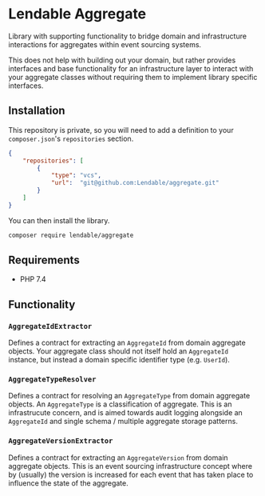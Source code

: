 Lendable Aggregate
====================
Library with supporting functionality to bridge domain and infrastructure interactions for aggregates within event sourcing systems.

This does not help with building out your domain, but rather provides interfaces and base functionality for an infrastructure layer to interact with your aggregate classes without requiring them to implement library specific interfaces. 

## Installation
This repository is private, so you will need to add a definition to your 
`composer.json`'s `repositories` section.

```json
{
    "repositories": [
        {
            "type": "vcs",
            "url":  "git@github.com:Lendable/aggregate.git"
        }
    ]
}
```

You can then install the library.

```bash
composer require lendable/aggregate
```

## Requirements
* PHP 7.4
 
## Functionality

### `AggregateIdExtractor`
Defines a contract for extracting an `AggregateId` from domain aggregate objects. Your aggregate class should not itself hold an `AggregateId` instance, but instead a domain specific identifier type (e.g. `UserId`).

### `AggregateTypeResolver`
Defines a contract for resolving an `AggregateType` from domain aggregate objects. An `AggregateType` is a classification of aggregate. This is an infrastrucute concern, and is aimed towards audit logging alongside an `AggregateId` and single schema / multiple aggregate storage patterns.

### `AggregateVersionExtractor`
Defines a contract for extracting an `AggregateVersion` from domain aggregate objects. This is an event sourcing infrastructure concept where by (usually) the version is increased for each event that has taken place to influence the state of the aggregate.
